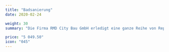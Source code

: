 ```yaml
---
title: "Badsanierung"
date: 2020-02-24

weight: 30
summary: "Die Firma RMD City Bau GmbH erledigt eine ganze Reihe von Reparaturarbeiten für Badezimmer und Toiletten: Design, Vorbereitung, Demontage, Fliesen, Sanitär, Elektrik, Zimmerei, Müllentsorgung."

price: "5 049.50"
icon: "045"
---
```

